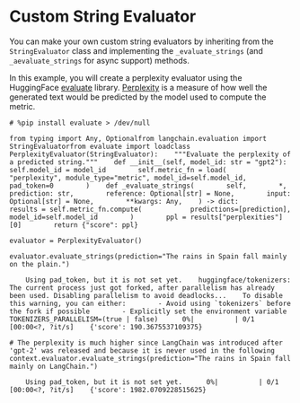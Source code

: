 Custom String Evaluator
=======================

You can make your own custom string evaluators by inheriting from the `StringEvaluator` class and implementing the `_evaluate_strings` (and `_aevaluate_strings` for async support) methods.

In this example, you will create a perplexity evaluator using the HuggingFace [evaluate](https://huggingface.co/docs/evaluate/index) library. [Perplexity](https://en.wikipedia.org/wiki/Perplexity) is a measure of how well the generated text would be predicted by the model used to compute the metric.

    # %pip install evaluate > /dev/null

    from typing import Any, Optionalfrom langchain.evaluation import StringEvaluatorfrom evaluate import loadclass PerplexityEvaluator(StringEvaluator):    """Evaluate the perplexity of a predicted string."""    def __init__(self, model_id: str = "gpt2"):        self.model_id = model_id        self.metric_fn = load(            "perplexity", module_type="metric", model_id=self.model_id, pad_token=0        )    def _evaluate_strings(        self,        *,        prediction: str,        reference: Optional[str] = None,        input: Optional[str] = None,        **kwargs: Any,    ) -> dict:        results = self.metric_fn.compute(            predictions=[prediction], model_id=self.model_id        )        ppl = results["perplexities"][0]        return {"score": ppl}

    evaluator = PerplexityEvaluator()

    evaluator.evaluate_strings(prediction="The rains in Spain fall mainly on the plain.")

        Using pad_token, but it is not set yet.    huggingface/tokenizers: The current process just got forked, after parallelism has already been used. Disabling parallelism to avoid deadlocks...    To disable this warning, you can either:        - Avoid using `tokenizers` before the fork if possible        - Explicitly set the environment variable TOKENIZERS_PARALLELISM=(true | false)      0%|          | 0/1 [00:00<?, ?it/s]    {'score': 190.3675537109375}

    # The perplexity is much higher since LangChain was introduced after 'gpt-2' was released and because it is never used in the following context.evaluator.evaluate_strings(prediction="The rains in Spain fall mainly on LangChain.")

        Using pad_token, but it is not set yet.      0%|          | 0/1 [00:00<?, ?it/s]    {'score': 1982.0709228515625}